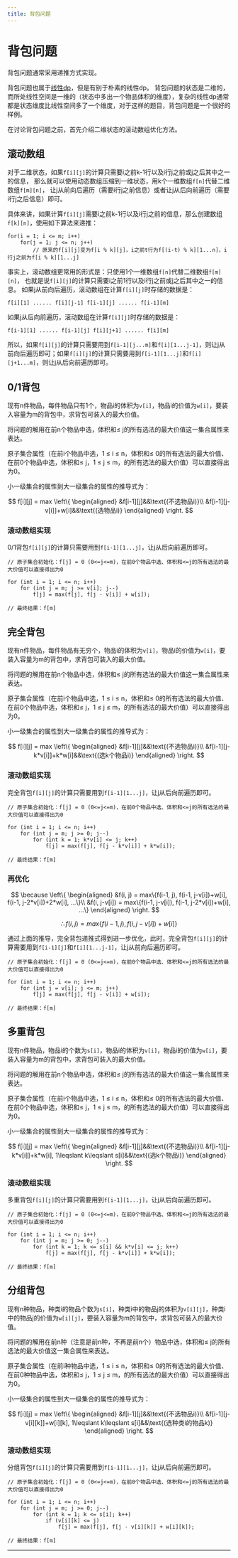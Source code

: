 ```yaml
---
title: 背包问题
---
```


# 背包问题

<script type="text/javascript" src="/include/head.js"></script>

背包问题通常采用递推方式实现。

背包问题也属于<a href="https://www.dywan.xyz/note/202108/210001">线性dp</a>，但是有别于朴素的线性dp。
背包问题的状态是二维的，而所处线性空间是一维的（状态中多出一个物品体积的维度），复杂的线性dp通常都是状态维度比线性空间多了一个维度，对于这样的题目，背包问题是一个很好的样例。

在讨论背包问题之前，首先介绍二维状态的滚动数组优化方法。

## 滚动数组

对于二维状态，如果`f[i][j]`的计算只需要i之前k-1行以及i行j之前或j之后其中之一的信息，
那么就可以使用动态数组压缩到一维状态，用k个一维数组`f[n]`代替二维数组`f[m][n]`，
让j从前向后遍历（需要i行j之前信息）或者让j从后向前遍历（需要i行j之后信息）即可。

具体来讲，如果计算`f[i][j]`需要i之前k-1行以及i行j之前的信息，那么创建数组`f[k][n]`，使用如下算法来递推：

```
for(i = 1; i <= m; i++)
    for(j = 1; j <= n; j++)
        // 原来的f[i][j]变为f[i % k][j]，i之前t行为f[(i-t) % k][1...n]，i行j之前为f[i % k][1...j]
```

事实上，滚动数组更常用的形式是：只使用1个一维数组`f[n]`代替二维数组`f[m][n]`，
也就是说`f[i][j]`的计算只需要i之前1行以及i行j之前或j之后其中之一的信息。
如果j从前向后遍历，滚动数组在计算`f[i][j]`时存储的数据是：

```
f[i][1] ...... f[i][j-1] f[i-1][j] ...... f[i-1][m]
```

如果j从后向前遍历，滚动数组在计算`f[i][j]`时存储的数据是：

```
f[i-1][1] ...... f[i-1][j] f[i][j+1] ...... f[i][m]
```

所以，如果`f[i][j]`的计算只需要用到`f[i-1][j...m]`和`f[i][1...j-1]`，则让j从前向后遍历即可；如果`f[i][j]`的计算只需要用到`f[i-1][1...j]`和`f[i][j+1...m]`，则让j从后向前遍历即可。

## 0/1背包

现有n件物品，每件物品只有1个，物品i的体积为`v[i]`，物品i的价值为`w[i]`，要装入容量为m的背包中，求背包可装入的最大价值。

将问题的解用在前n个物品中选，体积和$\leqslant$ j的所有选法的最大价值这一集合属性来表达。

原子集合属性（在前i个物品中选，1 $\leqslant$ i $\leqslant$ n，体积和$\leqslant$ 0的所有选法的最大价值、在前0个物品中选，体积和$\leqslant$ j，1 $\leqslant$ j $\leqslant$ m，的所有选法的最大价值）可以直接得出为0。

小一级集合的属性到大一级集合的属性的推导式为：

$$
f[i][j] = max
\left\{
\begin{aligned}
&f[i-1][j]&&\text{(不选物品i)}\\
&f[i-1][j-v[i]]+w[i]&&\text{(选物品i)}
\end{aligned}
\right.
$$

### 滚动数组实现

0/1背包`f[i][j]`的计算只需要用到`f[i-1][1...j]`，让j从后向前遍历即可。

```
// 原子集合初始化：f[j] = 0 (0<=j<=m)，在前0个物品中选、体积和<=j的所有选法的最大价值可以直接得出为0

for (int i = 1; i <= n; i++)
    for (int j = m; j >= v[i]; j--)
        f[j] = max(f[j], f[j - v[i]] + w[i]);

// 最终结果：f[m]
```

## 完全背包

现有n件物品，每件物品有无穷个，物品i的体积为`v[i]`，物品i的价值为`w[i]`，要装入容量为m的背包中，求背包可装入的最大价值。

将问题的解用在前n个物品中选，体积和$\leqslant$ j的所有选法的最大价值这一集合属性来表达。

原子集合属性（在前i个物品中选，1 $\leqslant$ i $\leqslant$ n，体积和$\leqslant$ 0的所有选法的最大价值、在前0个物品中选，体积和$\leqslant$ j，1 $\leqslant$ j $\leqslant$ m，的所有选法的最大价值）可以直接得出为0。

小一级集合的属性到大一级集合的属性的推导式为：

$$
f[i][j] = max
\left\{
\begin{aligned}
&f[i-1][j]&&\text{(不选物品i)}\\
&f[i-1][j-k*v[i]]+k*w[i]&&\text{(选k个物品i)}
\end{aligned}
\right.
$$

### 滚动数组实现

完全背包`f[i][j]`的计算只需要用到`f[i-1][1...j]`，让j从后向前遍历即可。

```
// 原子集合初始化：f[j] = 0 (0<=j<=m)，在前0个物品中选、体积和<=j的所有选法的最大价值可以直接得出为0

for (int i = 1; i <= n; i++)
    for (int j = m; j >= 0; j--)
        for (int k = 1; k*v[i] <= j; k++)
            f[j] = max(f[j], f[j - k*v[i]] + k*w[i]);

// 最终结果：f[m]
```

### 再优化

$$
\because
\left\{
\begin{aligned}
&f(i, j) = max\{f(i-1, j), f(i-1, j-v[i])+w[i], f(i-1, j-2*v[i])+2*w[i], ...\}\\
&f(i, j-v[i]) = max\{f(i-1, j-v[i]), f(i-1, j-2*v[i])+w[i], ...\}
\end{aligned}
\right.
$$

$$\therefore f(i, j) = max\{f(i-1, j), f(i, j-v[i])+w[i]\}$$

通过上面的推导，完全背包递推式得到进一步优化，此时，完全背包`f[i][j]`的计算需要用到`f[i-1][j]`和`f[i][1...j-1]`，让j从前向后遍历即可。

```
// 原子集合初始化：f[j] = 0 (0<=j<=m)，在前0个物品中选、体积和<=j的所有选法的最大价值可以直接得出为0

for (int i = 1; i <= n; i++)
    for (int j = v[i]; j <= m; j++)
        f[j] = max(f[j], f[j - v[i]] + w[i]);

// 最终结果：f[m]
```

## 多重背包

现有n件物品，物品i的个数为`s[i]`，物品i的体积为`v[i]`，物品i的价值为`w[i]`，要装入容量为m的背包中，求背包可装入的最大价值。

将问题的解用在前n个物品中选，体积和$\leqslant$ j的所有选法的最大价值这一集合属性来表达。

原子集合属性（在前i个物品中选，1 $\leqslant$ i $\leqslant$ n，体积和$\leqslant$ 0的所有选法的最大价值、在前0个物品中选，体积和$\leqslant$ j，1 $\leqslant$ j $\leqslant$ m，的所有选法的最大价值）可以直接得出为0。

小一级集合的属性到大一级集合的属性的推导式为：

$$
f[i][j] = max
\left\{
\begin{aligned}
&f[i-1][j]&&\text{(不选物品i)}\\
&f[i-1][j-k*v[i]]+k*w[i], 1\leqslant k\leqslant s[i]&&\text{(选k个物品i)}
\end{aligned}
\right.
$$

### 滚动数组实现

多重背包`f[i][j]`的计算只需要用到`f[i-1][1...j]`，让j从后向前遍历即可。

```
// 原子集合初始化：f[j] = 0 (0<=j<=m)，在前0个物品中选、体积和<=j的所有选法的最大价值可以直接得出为0

for (int i = 1; i <= n; i++)
    for (int j = m; j >= 0; j--)
        for (int k = 1; k <= s[i] && k*v[i] <= j; k++)
            f[j] = max(f[j], f[j - k*v[i]] + k*w[i]);

// 最终结果：f[m]
```

## 分组背包

现有n种物品，种类i的物品个数为`s[i]`，种类i中的物品j的体积为`v[i][j]`，种类i中的物品j的价值为`w[i][j]`，要装入容量为m的背包中，求背包可装入的最大价值。

将问题的解用在前n种（注意是前n种，不再是前n个）物品中选，体积和$\leqslant$ j的所有选法的最大价值这一集合属性来表达。

原子集合属性（在前i种物品中选，1 $\leqslant$ i $\leqslant$ n，体积和$\leqslant$ 0的所有选法的最大价值、在前0种物品中选，体积和$\leqslant$ j，1 $\leqslant$ j $\leqslant$ m，的所有选法的最大价值）可以直接得出为0。

小一级集合的属性到大一级集合的属性的推导式为：

$$
f[i][j] = max
\left\{
\begin{aligned}
&f[i-1][j]&&\text{(不选物品i)}\\
&f[i-1][j-v[i][k]]+w[i][k], 1\leqslant k\leqslant s[i]&&\text{(选种类i的物品k)}
\end{aligned}
\right.
$$

### 滚动数组实现

分组背包`f[i][j]`的计算只需要用到`f[i-1][1...j]`，让j从后向前遍历即可。

```
// 原子集合初始化：f[j] = 0 (0<=j<=m)，在前0个物品中选、体积和<=j的所有选法的最大价值可以直接得出为0

for (int i = 1; i <= n; i++)
    for (int j = m; j >= 0; j--)
        for (int k = 1; k <= s[i]; k++)
            if (v[i][k] <= j)
                f[j] = max(f[j], f[j - v[i][k]] + w[i][k]);

// 最终结果：f[m]
```

---

<script type="text/javascript" src="/include/tail.js"></script>
